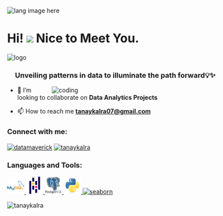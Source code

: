 <p align="left"><img width=15%" src="https://github.com/alansmathew/alansmathew/raw/master/lang.gif" alt="lang image here" /></p>


# Hi! <img src="https://media.giphy.com/media/hvRJCLFzcasrR4ia7z/giphy.gif" width="30px"> Nice to Meet You.

![logo](https://github.com/Tanaykalra/TanayKalra/blob/main/Pink%20Watercolor%20Elegant%20Mother%E2%80%99s%20Day%20Sale%20Banner%20(2).png)




<h3 align="center">Unveiling patterns in data to illuminate the path forward💡✨ </h3>
<img align="right" alt="coding" width="400" src="https://analyticsindiamag.com/wp-content/uploads/2019/02/Digital-Marketing-Write-For-Us.gif">





- 👯 I’m looking to collaborate on **Data Analytics Projects**

- 📫 How to reach me **tanaykalra07@gmail.com**

<h3 align="left">Connect with me:</h3>
<p align="left">
<a href="https://linkedin.com/in/datamaverick" target="blank"><img align="center" src="https://raw.githubusercontent.com/rahuldkjain/github-profile-readme-generator/master/src/images/icons/Social/linked-in-alt.svg" alt="datamaverick" height="30" width="40" /></a>
<a href="https://instagram.com/tanaykalra" target="blank"><img align="center" src="https://raw.githubusercontent.com/rahuldkjain/github-profile-readme-generator/master/src/images/icons/Social/instagram.svg" alt="tanaykalra" height="30" width="40" /></a>
</p>

<h3 align="left">Languages and Tools:</h3>
<p align="left"> <a href="https://www.mysql.com/" target="_blank" rel="noreferrer"> <img src="https://raw.githubusercontent.com/devicons/devicon/master/icons/mysql/mysql-original-wordmark.svg" alt="mysql" width="40" height="40"/> </a> <a href="https://pandas.pydata.org/" target="_blank" rel="noreferrer"> <img src="https://raw.githubusercontent.com/devicons/devicon/2ae2a900d2f041da66e950e4d48052658d850630/icons/pandas/pandas-original.svg" alt="pandas" width="40" height="40"/> </a> <a href="https://www.postgresql.org" target="_blank" rel="noreferrer"> <img src="https://raw.githubusercontent.com/devicons/devicon/master/icons/postgresql/postgresql-original-wordmark.svg" alt="postgresql" width="40" height="40"/> </a> <a href="https://www.python.org" target="_blank" rel="noreferrer"> <img src="https://raw.githubusercontent.com/devicons/devicon/master/icons/python/python-original.svg" alt="python" width="40" height="40"/> </a> <a href="https://seaborn.pydata.org/" target="_blank" rel="noreferrer"> <img src="https://seaborn.pydata.org/_images/logo-mark-lightbg.svg" alt="seaborn" width="40" height="40"/> </a> </p>

<p><img align="center" src="https://github-readme-stats.vercel.app/api/top-langs?username=tanaykalra&show_icons=true&locale=en&layout=compact" alt="tanaykalra" /></p>
